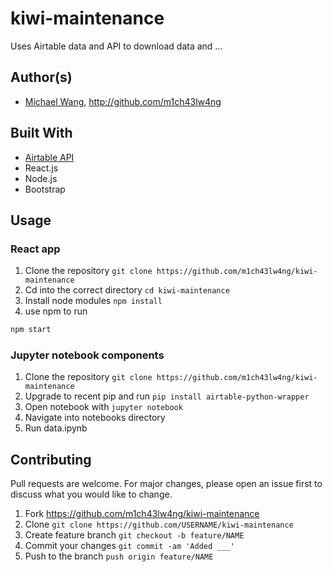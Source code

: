 # kiwi-maintenance

Uses Airtable data and API to download data and ...
## Author(s)
* [Michael Wang](http://m1ch43lw4ng.com), http://github.com/m1ch43lw4ng

## Built With
* [Airtable API](https://airtable.com)
* React.js
* Node.js
* Bootstrap

## Usage
### React app
1. Clone the repository `git clone https://github.com/m1ch43lw4ng/kiwi-maintenance`
2. Cd into the correct directory `cd kiwi-maintenance`
2. Install node modules `npm install`
3. use npm to run
```bash
npm start
```
### Jupyter notebook components
1. Clone the repository `git clone https://github.com/m1ch43lw4ng/kiwi-maintenance`
2. Upgrade to recent pip and run `pip install airtable-python-wrapper`
2. Open notebook with `jupyter notebook`
3. Navigate into notebooks directory
4. Run data.ipynb


## Contributing
Pull requests are welcome. For major changes, please open an issue first to discuss what you would like to change.

1. Fork <https://github.com/m1ch43lw4ng/kiwi-maintenance>
2. Clone `git clone https://github.com/USERNAME/kiwi-maintenance`
2. Create feature branch `git checkout -b feature/NAME`
3. Commit your changes `git commit -am 'Added ___'`
4. Push to the branch `push origin feature/NAME`